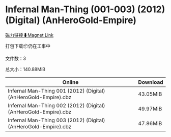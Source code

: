 # Infernal Man-Thing (001-003) (2012) (Digital) (AnHeroGold-Empire)

[磁力链接⬇Magnet Link](magnet:?xt=urn:btih:c1ba8269799aff301e1861cd50e739fcf6144c46&dn=Infernal%20Man-Thing%20%28001-003%29%20%282012%29%20%28Digital%29%20%28AnHeroGold-Empire%29)

打包下载📦仍在工事中

文件数：3

总大小：140.88MiB

Online | Download
--- | ---
Infernal Man-Thing 001 (2012) (Digital) (AnHeroGold-Empire).cbz | 43.05MiB
Infernal Man-Thing 002 (2012) (Digital) (AnHeroGold-Empire).cbz | 49.97MiB
Infernal Man-Thing 003 (2012) (Digital) (AnHeroGold-Empire).cbz | 47.86MiB